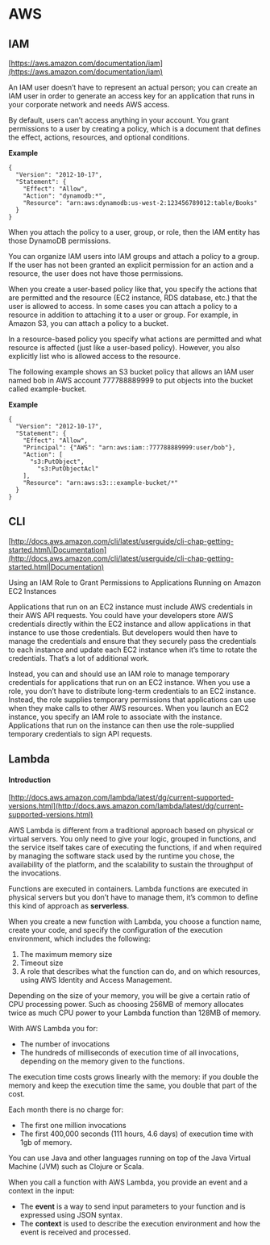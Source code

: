 # AWS

## IAM

[https://aws.amazon.com/documentation/iam](https://aws.amazon.com/documentation/iam)

An IAM user doesn’t have to represent an actual person; you can create an IAM user in order to generate an access key for an application that runs in your corporate network and needs AWS access.

By default, users can’t access anything in your account. You grant permissions to a user by creating a policy, which is a document that defines the effect, actions, resources, and optional conditions.

**Example**

```text
{
  "Version": "2012-10-17",
  "Statement": {
    "Effect": "Allow",
    "Action": "dynamodb:*",
    "Resource": "arn:aws:dynamodb:us-west-2:123456789012:table/Books"
  }
}
```

When you attach the policy to a user, group, or role, then the IAM entity has those DynamoDB permissions.

You can organize IAM users into IAM groups and attach a policy to a group. If the user has not been granted an explicit permission for an action and a resource, the user does not have those permissions.

When you create a user-based policy like that, you specify the actions that are permitted and the resource \(EC2 instance, RDS database, etc.\) that the user is allowed to access. In some cases you can attach a policy to a resource in addition to attaching it to a user or group. For example, in Amazon S3, you can attach a policy to a bucket.

In a resource-based policy you specify what actions are permitted and what resource is affected \(just like a user-based policy\). However, you also explicitly list who is allowed access to the resource.

The following example shows an S3 bucket policy that allows an IAM user named bob in AWS account 777788889999 to put objects into the bucket called example-bucket.

**Example**

```text
{
  "Version": "2012-10-17",
  "Statement": {
    "Effect": "Allow",
    "Principal": {"AWS": "arn:aws:iam::777788889999:user/bob"},
    "Action": [
      "s3:PutObject",
        "s3:PutObjectAcl"
    ],
    "Resource": "arn:aws:s3:::example-bucket/*"
  }
}
```

## CLI

[http://docs.aws.amazon.com/cli/latest/userguide/cli-chap-getting-started.html\|Documentation](http://docs.aws.amazon.com/cli/latest/userguide/cli-chap-getting-started.html|Documentation)

Using an IAM Role to Grant Permissions to Applications Running on Amazon EC2 Instances

Applications that run on an EC2 instance must include AWS credentials in their AWS API requests. You could have your developers store AWS credentials directly within the EC2 instance and allow applications in that instance to use those credentials. But developers would then have to manage the credentials and ensure that they securely pass the credentials to each instance and update each EC2 instance when it’s time to rotate the credentials. That’s a lot of additional work.

Instead, you can and should use an IAM role to manage temporary credentials for applications that run on an EC2 instance. When you use a role, you don’t have to distribute long-term credentials to an EC2 instance. Instead, the role supplies temporary permissions that applications can use when they make calls to other AWS resources. When you launch an EC2 instance, you specify an IAM role to associate with the instance. Applications that run on the instance can then use the role-supplied temporary credentials to sign API requests.

## Lambda

#### Introduction

[http://docs.aws.amazon.com/lambda/latest/dg/current-supported-versions.html](http://docs.aws.amazon.com/lambda/latest/dg/current-supported-versions.html)

AWS Lambda is different from a traditional approach based on physical or virtual servers. You only need to give your logic, grouped in functions, and the service itself takes care of executing the functions, if and when required by managing the software stack used by the runtime you chose, the availability of the platform, and the scalability to sustain the throughput of the invocations.

Functions are executed in containers. Lambda functions are executed in physical servers but you don’t have to manage them, it’s common to define this kind of approach as **serverless**.

When you create a new function with Lambda, you choose a function name, create your code, and specify the configuration of the execution environment, which includes the following:

1. The maximum memory size
2. Timeout size
3. A role that describes what the function can do, and on which resources, using AWS Identity and Access Management.

Depending on the size of your memory, you will be give a certain ratio of CPU processing power. Such as choosing 256MB of memory allocates twice as much CPU power to your Lambda function than 128MB of memory.

With AWS Lambda you for:

* The number of invocations
* The hundreds of milliseconds of execution time of all invocations, depending on the memory given to the functions.

The execution time costs grows linearly with the memory: if you double the memory and keep the execution time the same, you double that part of the cost.

Each month there is no charge for:

* The first one million invocations
* The first 400,000 seconds \(111 hours, 4.6 days\) of execution time with 1gb of memory.

You can use Java and other languages running on top of the Java Virtual Machine \(JVM\) such as Clojure or Scala.

When you call a function with AWS Lambda, you provide an event and a context in the input:

* The **event** is a way to send input parameters to your function and is expressed using JSON syntax.
* The **context** is used to describe the execution environment and how the event is received and processed.

